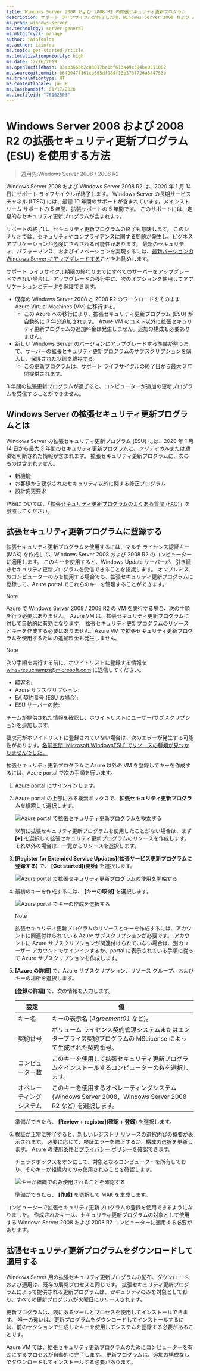 ```yaml
---
title: Windows Server 2008 および 2008 R2 の拡張セキュリティ更新プログラム
description: サポート ライフサイクルが終了した後、Windows Server 2008 および 2008 R2 の拡張セキュリティ更新プログラム (ESU) を使用する方法について説明します。
ms.prod: windows-server
ms.technology: server-general
ms.mktglfcycl: manage
author: iainfoulds
ms.author: iainfou
ms.topic: get-started-article
ms.localizationpriority: high
ms.date: 12/16/2019
ms.openlocfilehash: 83ab3663b2c03017ba1bf613a49c394be0511002
ms.sourcegitcommit: b649047f161cb605df084f18b573f796a584753b
ms.translationtype: HT
ms.contentlocale: ja-JP
ms.lasthandoff: 01/17/2020
ms.locfileid: "76162503"
---
```

# <a name="how-to-use-windows-server-2008-and-2008-r2-extended-security-updates-esu"></a>Windows Server 2008 および 2008 R2 の拡張セキュリティ更新プログラム (ESU) を使用する方法

>適用先:Windows Server 2008 / 2008 R2

Windows Server 2008 および Windows Server 2008 R2 は、2020 年 1 月 14 日にサポート ライフサイクルが終了します。 Windows Server の長期サービス チャネル (LTSC) には、最低 10 年間のサポートが含まれています。メインストリーム サポートの 5 年間、拡張サポートの 5 年間です。 このサポートには、定期的なセキュリティ更新プログラムが含まれます。

サポートの終了は、セキュリティ更新プログラムの終了も意味します。 このシナリオでは、セキュリティやコンプライアンスに関する問題が発生し、ビジネスアプリケーションが危険にさらされる可能性があります。 最新のセキュリティ、パフォーマンス、およびイノベーションを実現するには、[最新バージョンの Windows Server にアップグレードする](modernize-windows-server-2008.md)ことをお勧めします。

サポート ライフサイクル期限の終わりまでにすべてのサーバーをアップグレードできない場合は、アップグレードの移行中に、次のオプションを使用してアプリケーションとデータを保護できます。

* 既存の Windows Server 2008 と 2008 R2 のワークロードをそのまま Azure Virtual Machines (VM) に移行する。
    * この Azure への移行により、拡張セキュリティ更新プログラム (ESU) が自動的に 3 年分追加されます。 Azure VM のコスト以外に拡張セキュリティ更新プログラムの追加料金は発生しません。追加の構成も必要ありません。
* 新しい Windows Server のバージョンにアップグレードする準備が整うまで、サーバーの拡張セキュリティ更新プログラムのサブスクリプションを購入し、保護された状態を維持する。
    * この更新プログラムは、サポート ライフサイクルの終了日から最大 3 年間提供されます。

3 年間の拡張更新プログラムが過ぎると、コンピューターが追加の更新プログラムを受信することができません。

## <a name="what-are-extended-security-updates-for-windows-server"></a>Windows Server の拡張セキュリティ更新プログラムとは

Windows Server の拡張セキュリティ更新プログラム (ESU) には、2020 年 1 月 14 日から最大 3 年間のセキュリティ更新プログラムと、*クリティカル*または*重要*と判断された情報が含まれます。 拡張セキュリティ更新プログラムに、次のものは含まれません。

* 新機能
* お客様から要求されたセキュリティ以外に関する修正プログラム
* 設計変更要求

詳細については、「[拡張セキュリティ更新プログラムのよくある質問 (FAQ)](https://www.microsoft.com/cloud-platform/extended-security-updates)」を参照してください。

## <a name="register-for-extended-security-updates"></a>拡張セキュリティ更新プログラムに登録する

拡張セキュリティ更新プログラムを使用するには、マルチ ライセンス認証キー (MAK) を作成して、Windows Server 2008 および 2008 R2 のコンピューターに適用します。 このキーを使用すると、Windows Update サーバーが、引き続きセキュリティ更新プログラムを受信できることを認識します。 オンプレミスのコンピューターのみを使用する場合でも、拡張セキュリティ更新プログラムに登録して、Azure portal でこれらのキーを管理することができます。

> [!NOTE]
> Azure で Windows Server 2008 / 2008 R2 の VM を実行する場合、次の手順を行う必要はありません。 Azure VM は、拡張セキュリティ更新プログラムに対して自動的に有効になります。 拡張セキュリティ更新プログラムのリソースとキーを作成する必要はありません。Azure VM で拡張セキュリティ更新プログラムを使用するための追加料金も発生しません。

> [!NOTE]
> 次の手順を実行する前に、ホワイトリストに登録する情報を [winsvresuchamps@microsoft.com](mailto:winsvresuchamps@microsoft.com) に送信してください。
> * 顧客名:
> * Azure サブスクリプション:
> * EA 契約番号 (ESU の場合):
> * ESU サーバーの数:
> 
> チームが提供された情報を確認し、ホワイトリストにユーザー/サブスクリプションを追加します。
> 
> 要求元がホワイトリストに登録されていない場合は、次のエラーが発生する可能性があります。[名前空間 'Microsoft.WindowsESU' でリソースの種類が見つかりませんでした。](https://social.msdn.microsoft.com/Forums/office/94b16a89-3149-43da-865d-abf7dba7b977/the-resource-type-could-not-be-found-in-the-namespace-microsoftwindowsesu-for-api-version)

拡張セキュリティ更新プログラムに Azure 以外の VM を登録してキーを作成するには、Azure portal で次の手順を行います。

1. [Azure portal](https://portal.azure.com/) にサインインします。
1. Azure portal の上部にある検索ボックスで、**拡張セキュリティ更新プログラム**を検索して選択します。

    ![Azure portal で拡張セキュリティ更新プログラムを検索する](media/extended-security-updates/esu-portal-search.png)

    以前に拡張セキュリティ更新プログラムを使用したことがない場合は、まず **[+]** を選択して拡張セキュリティ更新プログラムのリソースを作成します。 それ以外の場合は、一覧からリソースを選択します。

1. **[Register for Extended Service Updates]\(拡張サービス更新プログラムに登録する\)** で、 **[Get started]\(開始\)** を選択します。

    ![Azure portal で拡張セキュリティ更新プログラムの使用を開始する](media/extended-security-updates/get-started-with-esu.png)

1. 最初のキーを作成するには、 **[キーの取得]** を選択します。

    ![Azure portal でキーの作成を選択する](media/extended-security-updates/get-key.png)

    > [!NOTE]
    > 拡張セキュリティ更新プログラムのリソースとキーを作成するには、アカウントに関連付けられている Azure サブスクリプションが必要です。 アカウントに Azure サブスクリプションが関連付けられていない場合は、別のユーザー アカウントでサインインするか、portal に表示されている手順に従って Azure サブスクリプションを作成します。

1. **[Azure の詳細]** で、Azure サブスクリプション、リソース グループ、およびキーの場所を選択します。

    **[登録の詳細]** で、次の情報を入力します。

    | 設定             | 値 |
    |---------------------|-------|
    | キー名            | キーの表示名 (*Agreement01* など)。 |
    | 契約番号    | ボリューム ライセンス契約管理システムまたはエンタープライズ契約プログラムの MSLicense によって生成された契約番号。 |
    | コンピューター数 | このキーを使用して拡張セキュリティ更新プログラムをインストールするコンピューターの数を選択します。 |
    | オペレーティング システム    | このキーを使用するオペレーティングシステム (Windows Server 2008、Windows Server 2008 R2 など) を選択します。 |

    準備ができたら、 **[Review + register]\(確認 + 登録\)** を選択します。

1. 検証が正常に完了すると、新しいレジストリ リソースの選択内容の概要が表示されます。 必要に応じて、検証エラーを修正するか、構成の選択を更新します。 Azure の[使用条件](https://azure.microsoft.com/support/legal/)と[プライバシー ポリシー](https://privacy.microsoft.com/privacystatement)を確認できます。

    チェックボックスをオンにして、対象となるコンピューターを所有しており、そのキーが組織内でのみ使用されることを確認します。

    ![キーが組織でのみ使用されることを確認する](media/extended-security-updates/confirm-key-usage.png)

    準備ができたら、 **[作成]** を選択して MAK を生成します。

コンピューターで拡張セキュリティ更新プログラムの登録を使用できるようになりました。 作成されたキーは、セキュリティ更新プログラムの対象として使用する Windows Server 2008 および 2008 R2 コンピューターに適用する必要があります。

## <a name="download-and-apply-extended-security-updates"></a>拡張セキュリティ更新プログラムをダウンロードして適用する

Windows Server 用の拡張セキュリティ更新プログラムの配布、ダウンロード、および適用は、既存の展開プロセスと同じです。 拡張セキュリティ更新プログラムによって提供される更新プログラムは、*セキュリティ*のみを対象としており、すべての更新プログラムが火曜日にリリースされます。

更新プログラムは、既にあるツールとプロセスを使用してインストールできます。 唯一の違いは、更新プログラムをダウンロードしてインストールするには、前のセクションで生成したキーを使用してシステムを登録する必要があることです。

Azure VM では、拡張セキュリティ更新プログラムのためにコンピューターを有効にするプロセスが自動的に完了します。 更新プログラムは、追加の構成なしでダウンロードしてインストールする必要があります。
